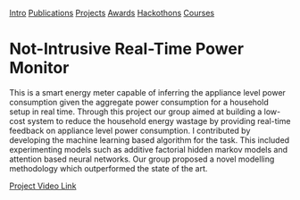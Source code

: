 [Intro](README.md)  [Publications](Publications.md)  [Projects](Projects.md)  [Awards](Achievements.md)  [Hackothons](Hackothons.md)  [Courses](Courses.md)
# Not-Intrusive Real-Time Power Monitor

This is a smart energy meter capable of inferring the appliance level power consumption given the aggregate power consumption for a household setup in real time. Through this project our group aimed at building a low-cost system to reduce the household energy wastage by providing real-time feedback on appliance level power consumption. I contributed by developing the machine learning based algorithm for the task. This included experimenting models such as additive factorial hidden markov models and attention based neural networks. Our group proposed a novel modelling methodology which outperformed the state of the art.
 
 [Project Video Link](https://www.youtube.com/watch?v=IKLFPIjkCOc)
 
